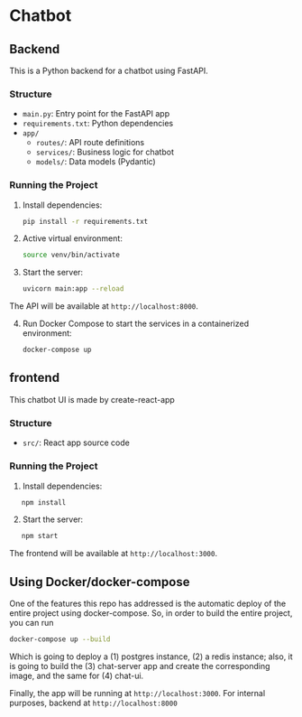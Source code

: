 # Chatbot 

## Backend
This is a Python backend for a chatbot using FastAPI.

### Structure
- `main.py`: Entry point for the FastAPI app
- `requirements.txt`: Python dependencies
- `app/`
  - `routes/`: API route definitions
  - `services/`: Business logic for chatbot
  - `models/`: Data models (Pydantic)

### Running the Project
1. Install dependencies:
   ```sh
   pip install -r requirements.txt
   ```
2. Active virtual environment:
   ```sh
   source venv/bin/activate 
   ```
3. Start the server:
   ```sh
   uvicorn main:app --reload
   ```

The API will be available at `http://localhost:8000`.

4. Run Docker Compose to start the services in a containerized environment:
   ```sh
   docker-compose up
   ```

## frontend

This chatbot UI is made by create-react-app

### Structure
   - `src/`: React app source code

### Running the Project
1. Install dependencies:
```sh
   npm install
```
2. Start the server:
```sh
   npm start
```

The frontend will be available at `http://localhost:3000`.

## Using Docker/docker-compose

One of the features this repo has addressed is the automatic deploy of the entire project using docker-compose. So, in order to build the entire project, you can run 

```sh
docker-compose up --build
```

Which is going to deploy a (1) postgres instance, (2) a redis instance; also, it is going to build the (3) chat-server app and create the corresponding image, and the same for (4) chat-ui.

Finally, the app will be running at `http://localhost:3000`. For internal purposes, backend at `http://localhost:8000`